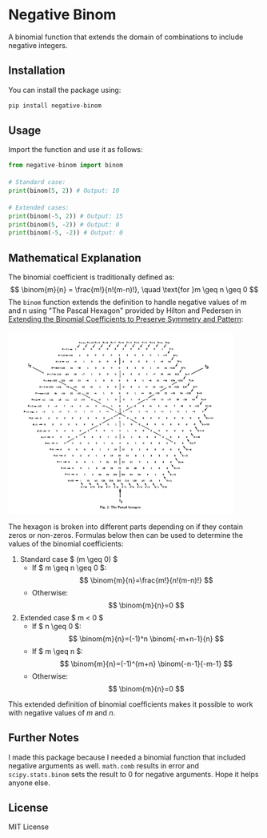 # Negative Binom

A binomial function that extends the domain of combinations to include negative integers.

## Installation
You can install the package using:
```bash
pip install negative-binom
```

## Usage
Import the function and use it as follows:
```python
from negative-binom import binom

# Standard case:
print(binom(5, 2)) # Output: 10

# Extended cases:
print(binom(-5, 2)) # Output: 15
print(binom(5, -2)) # Output: 0
print(binom(-5, -2)) # Output: 0
```

## Mathematical Explanation
The binomial coefficient is traditionally defined as:
$$
\binom{m}{n} = \frac{m!}{n!(m-n)!}, \quad \text{for }m \geq n \geq 0
$$
The `binom` function extends the definition to handle negative values of m and n using "The Pascal Hexagon" provided by Hilton and Pedersen in [Extending the Binomial Coefficients to Preserve Symmetry and Pattern](https://doi.org/10.1016/B978-0-08-037237-2.50013-1):

<img src="pascals_hexagon.png" width="450" alt="Pascal's Hexagon"/>

The hexagon is broken into different parts depending on if they contain zeros or non-zeros. Formulas below then can be used to determine the values of the binomial coefficients:

1. Standard case $ (m \geq 0) $
    - If $ m \geq n \geq 0 $:
    $$ \binom{m}{n}=\frac{m!}{n!(m-n)!} $$
    - Otherwise:
    $$ \binom{m}{n}=0 $$
2. Extended case $ m < 0 $
    - If $ n \geq 0 $:
    $$ \binom{m}{n}=(-1)^n \binom{-m+n-1}{n} $$
    - If $ m \geq n $:
    $$ \binom{m}{n}=(-1)^{m+n} \binom{-n-1}{-m-1} $$
    - Otherwise:
    $$ \binom{m}{n}=0 $$

This extended definition of binomial coefficients makes it possible to work with negative values of $m$ and $n$.

## Further Notes
I made this package because I needed a binomial function that included negative arguments as well. `math.comb` results in error and `scipy.stats.binom` sets the result to 0 for negative arguments. Hope it helps anyone else.

## License
MIT License